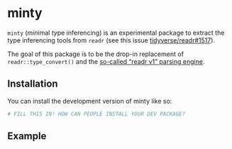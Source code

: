 
<!-- README.md is generated from README.Rmd. Please edit that file -->

# minty

<!-- badges: start -->

<!-- badges: end -->

`minty` (*min*imal *ty*pe inferencing) is an experimental package to
extract the type inferencing tools from `readr` (see this issue
[tidyverse/readr\#1517](https://github.com/tidyverse/readr/issues/1517)).

The goal of this package is to be the drop-in replacement of
`readr::type_convert()` and the [so-called “readr v1” parsing
engine](https://github.com/tidyverse/readr?tab=readme-ov-file#editions).

## Installation

You can install the development version of minty like so:

``` r
# FILL THIS IN! HOW CAN PEOPLE INSTALL YOUR DEV PACKAGE?
```

## Example
